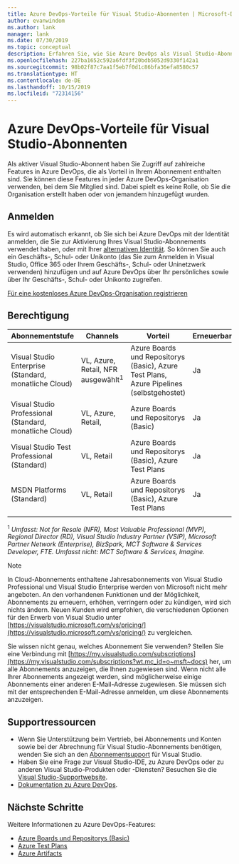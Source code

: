 ```yaml
---
title: Azure DevOps-Vorteile für Visual Studio-Abonnenten | Microsoft-Dokumentation
author: evanwindom
ms.author: lank
manager: lank
ms.date: 07/30/2019
ms.topic: conceptual
description: Erfahren Sie, wie Sie Azure DevOps als Visual Studio-Abonnent verwenden können.
ms.openlocfilehash: 227ba1652c592a6fdf3f20bdb5052d9330f142a1
ms.sourcegitcommit: 98b02f87c7aa1f5eb7f0d1c86bfa36efa8580c57
ms.translationtype: HT
ms.contentlocale: de-DE
ms.lasthandoff: 10/15/2019
ms.locfileid: "72314156"
---
```

# <a name="azure-devops-benefits-for-visual-studio-subscribers"></a>Azure DevOps-Vorteile für Visual Studio-Abonnenten
Als aktiver Visual Studio-Abonnent haben Sie Zugriff auf zahlreiche Features in Azure DevOps, die als Vorteil in Ihrem Abonnement enthalten sind. Sie können diese Features in jeder Azure DevOps-Organisation verwenden, bei dem Sie Mitglied sind. Dabei spielt es keine Rolle, ob Sie die Organisation erstellt haben oder von jemandem hinzugefügt wurden.

## <a name="sign-in"></a>Anmelden
Es wird automatisch erkannt, ob Sie sich bei Azure DevOps mit der Identität anmelden, die Sie zur Aktivierung Ihres Visual Studio-Abonnements verwendet haben, oder mit Ihrer [alternativen Identität](vs-alternate-identity.md).  So können Sie auch ein Geschäfts-, Schul- oder Unikonto (das Sie zum Anmelden in Visual Studio, Office 365 oder Ihrem Geschäfts-, Schul- oder Uninetzwerk verwenden) hinzufügen und auf Azure DevOps über Ihr persönliches sowie über Ihr Geschäfts-, Schul- oder Unikonto zugreifen.

[Für eine kostenloses Azure DevOps-Organisation registrieren](https://visualstudio.microsoft.com/team-services/)

## <a name="eligibility"></a>Berechtigung
| Abonnementstufe                                                 |     Channels                                            | Vorteil                                                          | Erneuerbar?    |
|--------------------------------------------------------------------|---------------------------------------------------------|------------------------------------------------------------------|---------------|
| Visual Studio Enterprise (Standard, monatliche Cloud)   | VL, Azure, Retail, NFR ausgewählt<sup>1</sup>  | Azure Boards und Repositorys (Basic), Azure Test Plans, Azure Pipelines (selbstgehostet)       |  Ja          |
| Visual Studio Professional (Standard, monatliche Cloud) | VL, Azure, Retail,                                        | Azure Boards und Repositorys (Basic)                                                            |  Ja          |
| Visual Studio Test Professional (Standard)                         | VL, Retail                                              | Azure Boards und Repositorys (Basic), Azure Test Plans                                              |  Ja          |
| MSDN Platforms (Standard)                                          | VL, Retail                                              | Azure Boards und Repositorys (Basic), Azure Test Plans                                              |  Ja          |
||

<sup>1</sup> *Umfasst:  Not for Resale (NFR), Most Valuable Professional (MVP), Regional Director (RD), Visual Studio Industry Partner (VSIP), Microsoft Partner Network (Enterprise), BizSpark, MCT Software & Services Developer, FTE. Umfasst nicht: MCT Software & Services, Imagine.*


> [!NOTE]
> In Cloud-Abonnements enthaltene Jahresabonnements von Visual Studio Professional und Visual Studio Enterprise werden von Microsoft nicht mehr angeboten. An den vorhandenen Funktionen und der Möglichkeit, Abonnements zu erneuern, erhöhen, verringern oder zu kündigen, wird sich nichts ändern. Neuen Kunden wird empfohlen, die verschiedenen Optionen für den Erwerb von Visual Studio unter [https://visualstudio.microsoft.com/vs/pricing/](https://visualstudio.microsoft.com/vs/pricing/) zu vergleichen.

Sie wissen nicht genau, welches Abonnement Sie verwenden?  Stellen Sie eine Verbindung mit [https://my.visualstudio.com/subscriptions](https://my.visualstudio.com/subscriptions?wt.mc_id=o~msft~docs) her, um alle Abonnements anzuzeigen, die Ihnen zugewiesen sind.
Wenn nicht alle Ihrer Abonnements angezeigt werden, sind möglicherweise einige Abonnements einer anderen E-Mail-Adresse zugewiesen.  Sie müssen sich mit der entsprechenden E-Mail-Adresse anmelden, um diese Abonnements anzuzeigen.

## <a name="support-resources"></a>Supportressourcen
- Wenn Sie Unterstützung beim Vertrieb, bei Abonnements und Konten sowie bei der Abrechnung für Visual Studio-Abonnements benötigen, wenden Sie sich an den [Abonnementsupport](https://visualstudio.microsoft.com/subscriptions/support/) für Visual Studio.
- Haben Sie eine Frage zur Visual Studio-IDE, zu Azure DevOps oder zu anderen Visual Studio-Produkten oder -Diensten?  Besuchen Sie die [Visual Studio-Supportwebsite](https://visualstudio.microsoft.com/support/).
- [Dokumentation zu Azure DevOps](/azure/devops/).

## <a name="next-steps"></a>Nächste Schritte
Weitere Informationen zu Azure DevOps-Features:
- [Azure Boards und Repositorys (Basic)](https://azure.microsoft.com/services/devops/compare-features/)
- [Azure Test Plans](https://marketplace.visualstudio.com/items?itemName=ms.vss-testmanager-web)
- [Azure Artifacts](https://marketplace.visualstudio.com/items?itemName=ms.feed)